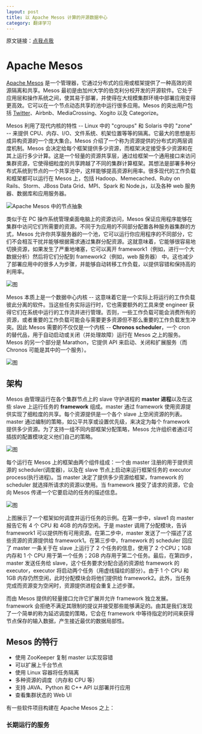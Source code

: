```yaml
---
layout: post
title: 以 Apache Mesos 计算的开源数据中心
category: 翻译学习
---
```


原文链接：[点我点我](http://opensource.com/business/14/9/open-source-datacenter-computing-apache-mesos)

# Apache Mesos

[Apache Mesos](http://mesos.apache.org) 是一个管理器，它通过分布式的应用或框架提供了一种高效的资源隔离和共享。Mesos 最初是由加州大学的伯克利分校开发的开源软件。它处于应用层和操作系统之间，使其易于部署，并使得在大规模集群环境中部署应用变得更高效。它可以在一个节点动态共享的池中运行很多应用。Mesos 的突出用户包括 [Twitter](http://opensource.com/business/14/8/interview-chris-aniszczyk-twitter-apache-mesos)、Airbnb、MediaCrossing、Xogito 以及 Categorize。

Mesos 利用了现代内核的特性 -- Linux 中的 "cgroups" 和 Solaris 中的 "zone" -- 来提供 CPU、内存、I/O、文件系统、机架位置等等的隔离。它最大的思想是形成异构资源的一个庞大集合。Mesos 介绍了一个称为资源提供的分布式的两层调度机制。Mesos 会决定给每个框架提供多少资源，而框架决定接受多少资源和在其上运行多少计算。这是一个轻量的资源共享层，通过给框架一个通用接口来访问集群资源，它使得细粒度的共享跨越了不同的集群计算框架。其想法是部署多种分布式系统到节点的一个共享池中，这样能够提高资源利用率。很多现代的工作负载和框架都可以运行在 Mesos 上，包括 Hadoop、Memecached、Ruby on Rails、Storm、JBoss Data Grid、MPI、Spark 和 Node.js，以及各种 web 服务器、数据库和应用服务器。

![Apache Mesos 中的节点抽象]()

类似于在 PC 操作系统管理桌面电脑上的资源访问，Mesos 保证应用程序能够在集群中访问它们所需要的资源。不同于为应用的不同部分配置各种服务器集群的方式，Mesos 允许你共享服务器的一个池，它可以运行你应用程序的不同部分，它们不会相互干扰并能够根据需求通过集群分配资源。这就意味着，它能够很容易地切换资源，如果发生了严重地堵塞，它可以离开 framework1（例如，进行一个大数据分析）然后将它们分配到 framework2（例如，web 服务器） 中。这也减少了部署应用中的很多人为步骤，并能够自动转移工作负载，以提供容错和保持高的利用率。

![图]()

Mesos 本质上是一个数据中心内核 -- 这意味着它是一个实际上将运行的工作负载彼此分离的软件。当这些任务实际运行时，它也需要额外的工具来使 engineer 获得它们在系统中运行的工作流并进行管理。否则，一些工作负载可能会消费所有的资源，或者重要的工作负载可能会与需要更多资源但不那么重要的工作负载发生冲突。因此 Mesos 需要的不仅仅是一个内核 -- **Chronos scheduler**，一个 cron 的替代品，用于自动启动或关闭（并处理故障）运行在 Mesos 之上的服务。Mesos 的另一个部分是 Marathon，它提供 API 来启动、关闭和扩展服务（而 Chronos 可能是其中的一个服务）。

![图]()

## 架构

Mesos 由管理运行在各个集群节点上的 slave 守护进程的 **master 进程**以及在这些 slave 上运行任务的 **framework** 组成。master 通过 framework 使用资源提供实现了细粒度的共享。每个资源提供是一个各个 slave 上空闲资源的列表。master 通过编制的策略，如公平共享或设置优先级，来决定为每个 framework 提供多少资源。为了支持一组不同内部框架分配策略，Mesos 允许组织者通过可插拔的配置模块定义他们自己的策略。

![图]()

每个运行在 Mesos 上的框架由两个组件组成：一个由 master 注册的用于提供资源的 scheduler(调度器)，以及在 slave 节点上启动来运行框架任务的 executor process(执行进程)。当 master 决定了提供多少资源给框架，framework 的 scheduler 就选择所请求的资源以使用。当 framework 接受了请求的资源，它会向 Mesos 传递一个它要启动的任务的描述信息。

![图]()

上图展示了一个框架如何调度并运行任务的示例。在第一步中，slave1 向 master 报告它有 4 个 CPU 和 4GB 的内存空闲。于是 master 调用了分配模块，告诉 framework1 可以提供所有可用资源。在第二步中，master 发送了一个描述了这些资源的资源提供给 framework1。在第三步中，framework 的 scheduler 回应了 master 一条关于在 slave 上运行了 2 个任务的信息，使用了 2 个CPU；1GB 内存和 1 个 CPU 用于第一个任务；2GB 内存用于第二个任务。最后，在第四步，master 发送任务给 slave，这个任务要求分配合适的资源给 framework 的 executor，executor 将启动两个任务（用虚线描绘的部分）。由于 1 个 CPU 和 1GB 内存仍然空闲，此时分配模块会将他们提供给 framework2。此外，当任务完成而资源变为空闲时，资源提供进程会重复上述步骤。

而由 Mesos 提供的轻量接口允许它扩展并允许 framework 独立发展。framework 会拒绝不满足其限制的提议并接受那些能够满足的。由其是我们发现了一个简单的称为延迟调度的策略，它会在 framework 中等待指定的时间来获得节点保存的输入数据，产生接近最优的数据局部性。

## Mesos 的特行

* 使用 ZooKeeper 复制 master 以实现容错
* 可以扩展上千台节点
* 使用 Linux 容器将任务隔离
* 多种资源的调度（内存和 CPU 等）
* 支持 JAVA、Python 和 C++ API 以部署并行应用
* 查看集群状态的 Web UI

有一些软件项目构建在 Apache Mesos 之上：

### 长期运行的服务


